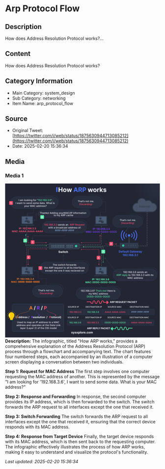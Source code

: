 # Arp Protocol Flow

## Description
How does Address Resolution Protocol works?...

## Content
How does Address Resolution Protocol works?

## Category Information

- Main Category: system_design
- Sub Category: networking
- Item Name: arp_protocol_flow

## Source

- Original Tweet: [https://twitter.com/i/web/status/1875630944713085212](https://twitter.com/i/web/status/1875630944713085212)
- Date: 2025-02-20 15:36:34

## Media

### Media 1
![media_0](./media_0.jpg)
**Description:** The infographic, titled "How ARP works," provides a comprehensive explanation of the Address Resolution Protocol (ARP) process through a flowchart and accompanying text. The chart features four numbered steps, each accompanied by an illustration of a computer screen displaying a conversation between two individuals.

**Step 1: Request for MAC Address**
The first step involves one computer requesting the MAC address of another. This is represented by the message "I am looking for '192.168.3.6', I want to send some data. What is your MAC address?"

**Step 2: Response and Forwarding**
In response, the second computer provides its IP address, which is then forwarded to the switch. The switch forwards the ARP request to all interfaces except the one that received it.

**Step 3: Switch Forwarding**
The switch forwards the ARP request to all interfaces except the one that received it, ensuring that the correct device responds with its MAC address.

**Step 4: Response from Target Device**
Finally, the target device responds with its MAC address, which is then sent back to the requesting computer. The infographic effectively illustrates the process of how ARP works, making it easy to understand and visualize the protocol's functionality.


*Last updated: 2025-02-20 15:36:34*